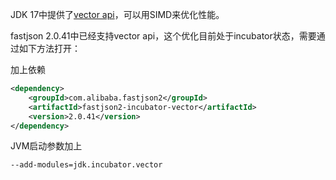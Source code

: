 JDK 17中提供了[vector api](https://openjdk.org/jeps/426)，可以用SIMD来优化性能。

fastjson 2.0.41中已经支持vector api，这个优化目前处于incubator状态，需要通过如下方法打开：

加上依赖
```xml
<dependency>
    <groupId>com.alibaba.fastjson2</groupId>
    <artifactId>fastjson2-incubator-vector</artifactId>
    <version>2.0.41</version>
</dependency>
```

JVM启动参数加上
```shell
--add-modules=jdk.incubator.vector
```
